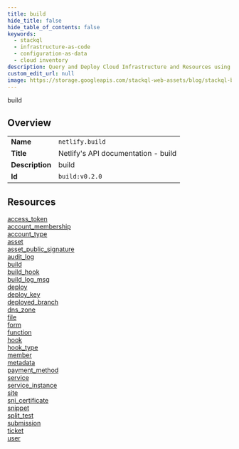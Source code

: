```yaml
---
title: build
hide_title: false
hide_table_of_contents: false
keywords:
  - stackql
  - infrastructure-as-code
  - configuration-as-data
  - cloud inventory
description: Query and Deploy Cloud Infrastructure and Resources using SQL
custom_edit_url: null
image: https://storage.googleapis.com/stackql-web-assets/blog/stackql-blog-post-featured-image.png
---
```

build  
    

## Overview
<table><tbody>
<tr><td><b>Name</b></td><td><code>netlify.build</code></td></tr>
<tr><td><b>Title</b></td><td>Netlify's API documentation - build</td></tr>
<tr><td><b>Description</b></td><td>build</td></tr>
<tr><td><b>Id</b></td><td><code>build:v0.2.0</code></td></tr>
</tbody></table>

## Resources
<div class="row">
<div class="providerDocColumn">
<a href="/providers/netlify/build/access_token/index.md">access_token</a><br />
<a href="/providers/netlify/build/account_membership/index.md">account_membership</a><br />
<a href="/providers/netlify/build/account_type/index.md">account_type</a><br />
<a href="/providers/netlify/build/asset/index.md">asset</a><br />
<a href="/providers/netlify/build/asset_public_signature/index.md">asset_public_signature</a><br />
<a href="/providers/netlify/build/audit_log/index.md">audit_log</a><br />
<a href="/providers/netlify/build/build/index.md">build</a><br />
<a href="/providers/netlify/build/build_hook/index.md">build_hook</a><br />
<a href="/providers/netlify/build/build_log_msg/index.md">build_log_msg</a><br />
<a href="/providers/netlify/build/deploy/index.md">deploy</a><br />
<a href="/providers/netlify/build/deploy_key/index.md">deploy_key</a><br />
<a href="/providers/netlify/build/deployed_branch/index.md">deployed_branch</a><br />
<a href="/providers/netlify/build/dns_zone/index.md">dns_zone</a><br />
<a href="/providers/netlify/build/file/index.md">file</a><br />
<a href="/providers/netlify/build/form/index.md">form</a><br />
</div>
<div class="providerDocColumn">
<a href="/providers/netlify/build/function/index.md">function</a><br />
<a href="/providers/netlify/build/hook/index.md">hook</a><br />
<a href="/providers/netlify/build/hook_type/index.md">hook_type</a><br />
<a href="/providers/netlify/build/member/index.md">member</a><br />
<a href="/providers/netlify/build/metadata/index.md">metadata</a><br />
<a href="/providers/netlify/build/payment_method/index.md">payment_method</a><br />
<a href="/providers/netlify/build/service/index.md">service</a><br />
<a href="/providers/netlify/build/service_instance/index.md">service_instance</a><br />
<a href="/providers/netlify/build/site/index.md">site</a><br />
<a href="/providers/netlify/build/sni_certificate/index.md">sni_certificate</a><br />
<a href="/providers/netlify/build/snippet/index.md">snippet</a><br />
<a href="/providers/netlify/build/split_test/index.md">split_test</a><br />
<a href="/providers/netlify/build/submission/index.md">submission</a><br />
<a href="/providers/netlify/build/ticket/index.md">ticket</a><br />
<a href="/providers/netlify/build/user/index.md">user</a><br />
</div>
</div>
